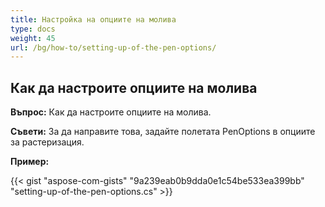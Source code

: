 ```yaml
---
title: Настройка на опциите на молива
type: docs
weight: 45
url: /bg/how-to/setting-up-of-the-pen-options/
---
```


## **Как да настроите опциите на молива**

**Въпрос:** Как да настроите опциите на молива.

**Съвети:** За да направите това, задайте полетата PenOptions в опциите за растеризация.

**Пример:**

{{< gist "aspose-com-gists" "9a239eab0b9dda0e1c54be533ea399bb" "setting-up-of-the-pen-options.cs" >}}
